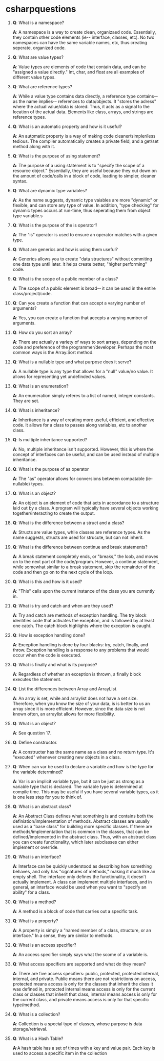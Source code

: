 # csharpquestions
1. **Q**: What is a namespace?
  
    **A**: A namespace is a way to create clean, organizaed code. Essentially, they contain other code elements (ie-- interface, classes, etc). No two namespaces can have the same variable names, etc, thus creating seperate, organized code. 
  
2. **Q**: What are value types?

   **A**: Value types are elements of code that contain data, and can be "assigned a value directly." Int, char, and float are all examples of different value types. 
 
3. **Q**: What are reference types?

   **A**: While a value type contains data directly, a reference type contains-- as the name implies-- references to data/objects. It "stores the adress" where the actual value/data is stored. Thus, it acts as a signal to the location of the actual data. Elements like class, arrays, and strings are reference types. 
   
4. **Q**: What is an automatic property and how is it useful?

   **A**: An automatic property is a way of making code cleaner/simpler/less tedious. The compiler automatically creates a private field, and a get/set method along with it. 
   
5. **Q**: What is the purpose of using statement?

   **A**: The purpose of a using statement is to "specify the scope of a resource object." Essentially, they are useful because they cut down on the amount of code/calls in a block of code, leading to simpler, cleaner syntax. 
   
6. **Q**: What are dynamic type variables?

   **A**: As the name suggests, dynamic type vaiables are more "dynamic" or flexible, and can store any type of value. In addition, "type checking" for dynamic types occurs at run-time, thus seperating them from object type variable.s 
   
7. **Q**: What is the purpose of the is operator?
  
   **A**: The "is" operator is used to ensure an operator matches with a given type. 
   
8. **Q**: What are generics and how is using them useful?

   **A**: Generics allows you to create "data structures" without commiting one data type until later. It helps create better, "higher performing" code.
   
9. **Q**: What is the scope of a public member of a class?

   **A**: The scope of a public element is broad-- it can be used in the entire class/project/code. 
   
10. **Q**: Can you create a function that can accept a varying number of arguments?

     **A**: Yes, you can create a function that accepts a varying number of arguments. 
   
11. **Q**: How do you sort an array?

    **A**: There are actually a variety of ways to sort arrays, depending on the code and preference of the programmer/developer. Perhaps the most common ways is the Array.Sort method. 
   
12. **Q**: What is a nullable type and what purpose does it serve?

    **A**: A nullable type is any type that allows for a "null" value/no value. It allows for representing yet undefinded values. 
   
13. **Q**: What is an enumeration?

    **A**: An enumeration simply referes to a list of named, integer constants. They are set. 
 
14. **Q**: What is inheritance?

    **A**: Inhertiance is a way of creating more useful, efficient, and effective code. It allows for a class to passes along variables, etc to another class. 
     
15. **Q**: Is multiple inheritance supported?

    **A**: No, multiple inheritance isn't supported. However, this is where the concept of interfaces can be useful, and can be used instead of multiple inheritance.
 
16. **Q**: What is the purpose of as operator

    **A**: The "as" operator allows for conversions between compatable (ie- nullable) types.
    
17. **Q**: What is an object?

    **A**: An object is an element of code that acts in accordance to a structure laid out by a class. A program will typically have several objects working together/interacting to create the output. 
     
18. **Q**: What is the difference between a struct and a class?

    **A**: Structs are value types, while classes are reference types. As the name suggests, structs are used for strucute, but can not inherit.
     
19. **Q**: What is the difference between continue and break statements?

    **A**: A break statement completely ends, or "breaks," the loob, and moves on to the next part of the code/program. However, a continue statement, while somewhat similar to a break statement, skip the remainder of the code and then go on to the next cycle of the loop. 
     
20. **Q**: What is this and how is it used?

    **A**: "This" calls upon the current instance of the class you are currently in. 
     
21. **Q**: What is try and catch and when are they used?

    **A**: Try and catch are methods of exception handling. The try block identifies code that activates the exception, and is followed by at least one catch. The catch block highlights where the exception is caught.
     
22. **Q**: How is exception handling done?

    **A**: Exception handling is done by four blacks: try, catch, finally, and throw. Exception handling is a response to any problems that would occur when the code is executed. 
     
23. **Q**: What is finally and what is its purpose?

    **A**: Regardless of whether an exception is thrown, a finally block executes the statement. 
    
24. **Q**: List the differences between Array and ArrayList.

    **A**: An array is set, while and arraylist does not have a set size. Therefore, when you know the size of your data, is is better to us an array since it is more efficient. However, since the data size is not known often, an arraylist allows for more flexibility.
     
25. **Q**: What is an object?

    **A**: See question 17.
     
26. **Q**: Define constructor.

    **A**: A constructer has the same name as a class and no return type. It's "executed" whenever creating new objects in a class. 
     
27. **Q**: When can var be used to declare a variable and how is the type for the variable determined?

    **A**: Var is an implicit variable type, but it can be just as strong as a variable type that is declared. The variable type is determined at compile time. This may be useful if you have several variable types, as it is one less step for you to think of. 
     
28. **Q**: What is an abstract class?

    **A**: An Abstract Class defines what something is and contains both the definiation/implementation of methods. Abstract classes are usually used as a "base class" for building more specific classes. If there are methods/implementation that is common in the classes, that can be defined/implemented in the abstract class. Thus, with an abstract class you can create functionality, which later subclasses can either implement or override.
    
29. **Q**: What is an interface?

    **A**:  Interface can be quickly understood as describing how something behaves, and only has "signatures of methods," making it much like an empty shell. The interface only defines the functionality, it doesn't actually implement.  A class can  implement multiple interfaces, and in general, an interface would be used when you want to "specify an ability" for a class. 

    
30. **Q**: What is a method?
    
    **A**: A method is a block of code that carries out a specific task. 
     
31. **Q**: What is a property?

     **A**: A property is simply a "named member of a class, structure, or an interface." In a sense, they are similar to methods. 
     
32. **Q**: What is an access specifier?

     **A**: An access specifier simply says what the scome of a variable is. 
     
33. **Q**: What access specifiers are supported and what do they mean?

     **A**: There are five access specifiers: public, protected, protected internal, internal, and private. Public means there are not restrictions on access, protected means access is only for the classes that inherit the class it was defined in, protected internal means access is only for the current class or classes that inherit that class, internal means access is only for the current class, and private means access is only for that specific type/method.
     
34. **Q**: What is a collection?

     **A**: Collection is a special type of classes, whose purpose is data storage/retrieval. 
   
35. **Q**: What is a Hash Table?

     **A**:A hash table has a set of times with a key and value pair. Each key is used to access a specific item in the collection
